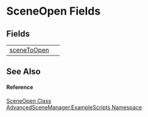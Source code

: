 # SceneOpen Fields




## Fields
<table>
<tr>
<td><a href="F_AdvancedSceneManager_ExampleScripts_SceneOpen_sceneToOpen">sceneToOpen</a></td>
<td> </td></tr>
</table>

## See Also


#### Reference
<a href="T_AdvancedSceneManager_ExampleScripts_SceneOpen">SceneOpen Class</a>  
<a href="N_AdvancedSceneManager_ExampleScripts">AdvancedSceneManager.ExampleScripts Namespace</a>  
